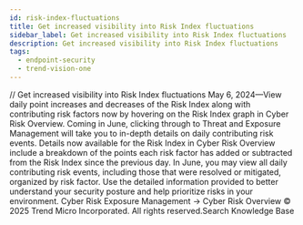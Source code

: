 ```yaml
---
id: risk-index-fluctuations
title: Get increased visibility into Risk Index fluctuations
sidebar_label: Get increased visibility into Risk Index fluctuations
description: Get increased visibility into Risk Index fluctuations
tags:
  - endpoint-security
  - trend-vision-one
---
```


/*<![CDATA[*/ $('#title').html($('meta[name=map-description]').attr('content')); /*]]>*/ Get increased visibility into Risk Index fluctuations May 6, 2024—View daily point increases and decreases of the Risk Index along with contributing risk factors now by hovering on the Risk Index graph in Cyber Risk Overview. Coming in June, clicking through to Threat and Exposure Management will take you to in-depth details on daily contributing risk events. Details now available for the Risk Index in Cyber Risk Overview include a breakdown of the points each risk factor has added or subtracted from the Risk Index since the previous day. In June, you may view all daily contributing risk events, including those that were resolved or mitigated, organized by risk factor. Use the detailed information provided to better understand your security posture and help prioritize risks in your environment. Cyber Risk Exposure Management → Cyber Risk Overview © 2025 Trend Micro Incorporated. All rights reserved.Search Knowledge Base